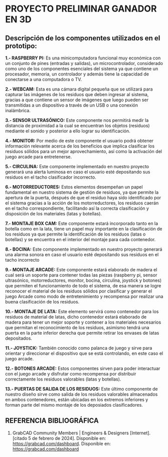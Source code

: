 # **PROYECTO PRELIMINAR GANADOR EN 3D**





## **Descripción de los componentes utilizados en el prototipo:**

 **1.- RASPBERRY PI:** Es una minicomputadora funcional muy económica con un conjunto de pines (entradas y salidas), un microcontrolador, considerado como uno de los componentes esenciales del sistema ya que contiene un procesador, memoria, un controlador y además tiene la capacidad de conectarse a una computadora o TV. 

**2.- WEBCAM:** Esta es una cámara digital pequeña que se utilizará para capturar las imágenes de los residuos que deben ingresar al sistema, gracias a que contiene un sensor de imágenes que luego pueden ser transmitidas a un dispositivo a través de un USB o una conexión inalámbrica. 

**3.- SENSOR ULTRASÓNICO:** Este componente nos permitirá medir la distancia de proximidad a la cual se encuentran los objetos (residuos) mediante el sonido y posterior a ello lograr su identificación. 

**4.- MONITOR:** Por medio de este componente el usuario podrá obtener información relevante acerca de los beneficios que implica clasificar los residuos sólidos para un mejor aprovechamiento, así como la activación del juego arcade para entretenerse. 

**5.- CIRCULINA:**  Este componente implementado en nuestro proyecto generará una alerta luminosa en caso el usuario esté depositando sus residuos en el tacho clasificador incorrecto. 

**6.- MOTORREDUCTORES:** Estos elementos desempeñan un papel fundamental en nuestro sistema de gestión de residuos, ya que permite la apertura de la puerta, después de que el residuo haya sido identificado por el sistema gracias a la acción de los motorreductores, los residuos caerán en el tacho correspondiente, facilitando así la correcta clasificación y disposición de los materiales (latas y botellas).

**7.- MONTAJE BOX CAM:** Este componente estará incorporado tanto en la botella como en la lata, tiene un papel muy importante en la clasificación de los residuos ya que permite la identificación de los residuos (latas o botellas) y se encuentra en el interior del montaje para cada contenedor.  

**8.- BOCINA:** Este componente implementado en nuestro proyecto generará una alarma sonora  en caso el usuario esté depositando sus residuos en el tacho incorrecto

**9.- MONTAJE ARCADE:** Este componente estará elaborado de madera el cual será un soporte para contener todas las piezas (raspberry pi, sensor ultrasónico, motorreductores, monitor, bocina, circulina, joystick y botones) que permiten el funcionamiento de todo el sistema, de esa manera se logre reconocer el material de los residuos sólidos por clasificar y generar el juego Arcade como modo de entretenimiento y recompensa por realizar una buena clasificación de los residuos.

**10.- MONTAJE DE LATA:** Este elemento servirá como contenedor para los residuos de material de latas, dicho contenedor estará elaborado de madera para tener un mejor soporte y contener a los materiales necesarios que permitan el reconocimiento de los residuos, asimismo tendrá una puerta en la parte inferior derecha que permite retirar los envases de latas depositados.

**11.- JOYSTICK:** También conocido como palanca de juego y sirve para orientar y direccionar el dispositivo que se está controlando, en este caso el juego arcade.

**12.- BOTONES ARCADE:** Estos componentes sirven para poder interactuar con el juego arcade y disfrutar como recompensa por distribuir correctamente los residuos valorables (latas y botellas). 

**13.- PUERTAS DE SALIDA DE LOS RESIDUOS:** Este último componente de nuestro diseño sirve como salida de los residuos valorables almacenados en ambos contenedores, están ubicadas en los extremos inferiores y forman parte del mismo montaje de los deposiados clasificadores.

## **REFERENCIA BIBLIOGRÁFICA** 

1. GrabCAD Community Members | Engineers & Designers [Internet]. [citado 5 de febrero de 2024]. Disponible en: https://grabcad.com/dashboard. Disponible en:  https://grabcad.com/dashboard
